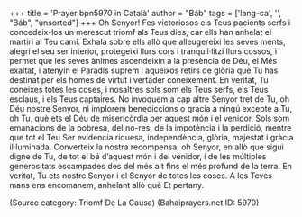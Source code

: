 +++
title = 'Prayer bpn5970 in Català'
author = "Báb"
tags = ['lang-ca', '', "Báb", "unsorted"]
+++
Oh Senyor! Fes victoriosos els Teus pacients serfs i concedeix-los un merescut triomf als Teus dies, car ells han anhelat el martiri al Teu camí. Exhala sobre ells allò que alleugereixi les seves ments, alegri el seu ser interior, protegeixi llurs cors i tranquil·litzi llurs cossos, i permet que les seves ànimes ascendeixin a la presència de Déu, el Més exaltat, i atenyin el Paradís suprem i aqueixos retirs de glòria què Tu has destinat per els homes de virtut i vertader coneixement. En veritat, Tu coneixes totes les coses, i nosaltres sols som els Teus serfs, els Teus esclaus, i els Teus captaires. No invoquem a cap altre Senyor tret de Tu, oh Déu nostre Senyor, ni implorem benediccions o gràcia a ningú excepte a Tu, oh Tu, què ets el Déu de misericòrdia per aquest món i el venidor. Sols som emanacions de la pobresa, del no-res, de la impotència i la perdició, mentre que tot el Teu Ser evidencia riquesa, independència, glòria, majestat i gràcia il·luminada.
Converteix la nostra recompensa, oh Senyor, en allò que sigui digne de Tu, de tot el bé d’aquest món i del venidor, i de les múltiples generositats escampades des del més alt fins el més profund de la terra.
En veritat, Tu ets nostre Senyor i el Senyor de totes les coses. A les Teves mans ens encomanem, anhelant allò què Et pertany.

(Source category: Triomf De La Causa)
(Bahaiprayers.net ID: 5970)
